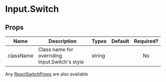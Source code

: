 # Input.Switch

## Props

| Name      | Description                                                                                                               | Types                                                                  | Default   | Required? |
|-----------|---------------------------------------------------------------------------------------------------------------------------|------------------------------------------------------------------------|-----------|:---------:|
| className | Class name for overriding Input.Switch's style                                                                              | string                                                                 |           |     No    |

Any [ReactSwitchProps](https://www.npmjs.com/package/react-switch) are also available